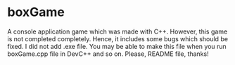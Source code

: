 # boxGame
 A console application game which was made with C++. However, this game is not completed completely. Hence, it includes some bugs which should be fixed.
 I did not add .exe file. You may be able to make this file when you run boxGame.cpp file in DevC++ and so on.
 Please, README file, thanks!
